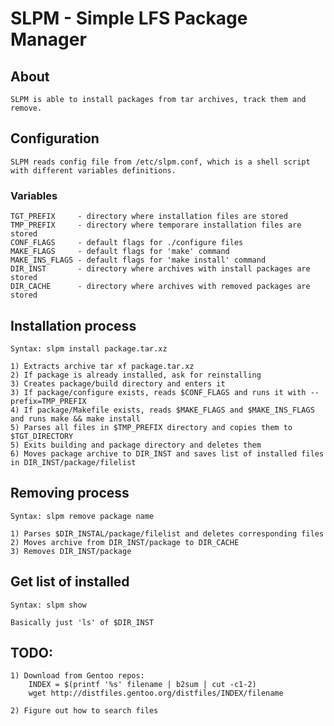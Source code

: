 # SLPM - Simple LFS Package Manager

## About
    SLPM is able to install packages from tar archives, track them and remove.

## Configuration
    SLPM reads config file from /etc/slpm.conf, which is a shell script
    with different variables definitions.
### Variables
    TGT_PREFIX     - directory where installation files are stored
    TMP_PREFIX     - directory where temporare installation files are stored
    CONF_FLAGS     - default flags for ./configure files
    MAKE_FLAGS     - default flags for 'make' command
    MAKE_INS_FLAGS - default flags for 'make install' command
    DIR_INST       - directory where archives with install packages are stored
    DIR_CACHE      - directory where archives with removed packages are stored

## Installation process
    Syntax: slpm install package.tar.xz

    1) Extracts archive tar xf package.tar.xz
    2) If package is already installed, ask for reinstalling
    3) Creates package/build directory and enters it
    3) If package/configure exists, reads $CONF_FLAGS and runs it with --prefix=TMP_PREFIX
    4) If package/Makefile exists, reads $MAKE_FLAGS and $MAKE_INS_FLAGS and runs make && make install
    5) Parses all files in $TMP_PREFIX directory and copies them to $TGT_DIRECTORY
    5) Exits building and package directory and deletes them
    6) Moves package archive to DIR_INST and saves list of installed files in DIR_INST/package/filelist

## Removing process
    Syntax: slpm remove package name

    1) Parses $DIR_INSTAL/package/filelist and deletes corresponding files
    2) Moves archive from DIR_INST/package to DIR_CACHE
    3) Removes DIR_INST/package

## Get list of installed
    Syntax: slpm show

    Basically just 'ls' of $DIR_INST

## TODO:
    1) Download from Gentoo repos:
        INDEX = $(printf '%s' filename | b2sum | cut -c1-2)
        wget http://distfiles.gentoo.org/distfiles/INDEX/filename

    2) Figure out how to search files
